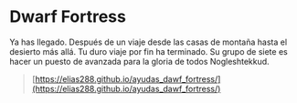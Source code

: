 # Dwarf Fortress

Ya has llegado. Después de un viaje desde las casas de montaña hasta el desierto más allá. Tu duro viaje por fin ha terminado. Su grupo de siete es hacer un puesto de avanzada para la gloria de todos Nogleshtekkud.

> [https://elias288.github.io/ayudas_dawf_fortress/](https://elias288.github.io/ayudas_dawf_fortress/)
